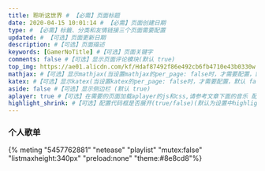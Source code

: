 ```yaml
---
title: 聆听这世界 # 【必需】页面标题
date: 2020-04-15 10:01:14 # 【必需】页面创建日期
type: # 【必需】标籤、分类和友情链接三个页面需要配置
updated: # 【可选】页面更新日期
description: #【可选】页面描述
keywords: [GamerNoTitle] #【可选】页面关键字
comments: false #【可选】显示页面评论模块(默认 true)
top_img: https://ae01.alicdn.com/kf/Hdaf87492f86e492cb6fb4710e43b0330w.jpg #【可选】页面顶部图片
mathjax: #【可选】显示mathjax(当设置mathjax的per_page: false时，才需要配置，默认 false)
katex: #【可选】显示katex(当设置katex的per_page: false时，才需要配置，默认 false)
aside: false #【可选】显示侧边栏 (默认 true)
aplayer: true #【可选】在需要的页面加载aplayer的js和css,请参考文章下面的音乐 配置
highlight_shrink: #【可选】配置代码框是否展开(true/false)(默认为设置中highlight_shrink的配置)
---
```


### 个人歌单

{% meting "5457762881" "netease" "playlist" "mutex:false" "listmaxheight:340px" "preload:none" "theme:\#8e8cd8"%}
